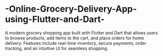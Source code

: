 # -Online-Grocery-Delivery-App-using-Flutter-and-Dart-
A modern grocery shopping app built with Flutter and Dart that allows users to browse products, add items to the cart, and place orders for home delivery. Features include real-time inventory, secure payments, order tracking, and an intuitive UI for seamless shopping.
